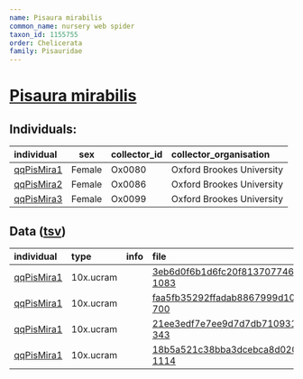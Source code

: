 ```yaml
---
name: Pisaura mirabilis
common_name: nursery web spider
taxon_id: 1155755
order: Chelicerata
family: Pisauridae
---
```


# [Pisaura mirabilis](https://www.ebi.ac.uk/ena/data/taxonomy/v1/taxon/tax-id/1155755)

## Individuals:

| individual | sex | collector_id | collector_organisation |
| :--------- | :-: | :----------- | :--------------------- |
| [qqPisMira1](qqPisMira1.md) | Female | Ox0080 | Oxford Brookes University |
| [qqPisMira2](qqPisMira2.md) | Female | Ox0086 | Oxford Brookes University |
| [qqPisMira3](qqPisMira3.md) | Female | Ox0099 | Oxford Brookes University |

## Data ([tsv](Pisaura_mirabilis_data.tsv))

| individual | type | info | file |
| :--------- | :--- | :--- | :--- |
| [qqPisMira1](qqPisMira1.md) | 10x.ucram |  | [3eb6d0f6b1d6fc20f8137077460aa36b-1083](https://darwin.cog.sanger.ac.uk/arthropods/Pisaura_mirabilis/qqPisMira1/genomic_data/10x/32386_7%231.cram) |
| [qqPisMira1](qqPisMira1.md) | 10x.ucram |  | [faa5fb35292ffadab8867999d100cb9b-700](https://darwin.cog.sanger.ac.uk/arthropods/Pisaura_mirabilis/qqPisMira1/genomic_data/10x/32386_7%232.cram) |
| [qqPisMira1](qqPisMira1.md) | 10x.ucram |  | [21ee3edf7e7ee9d7d7db710931583dad-343](https://darwin.cog.sanger.ac.uk/arthropods/Pisaura_mirabilis/qqPisMira1/genomic_data/10x/32386_7%233.cram) |
| [qqPisMira1](qqPisMira1.md) | 10x.ucram |  | [18b5a521c38bba3dcebca8d02009094b-1114](https://darwin.cog.sanger.ac.uk/arthropods/Pisaura_mirabilis/qqPisMira1/genomic_data/10x/32386_7%234.cram) |
